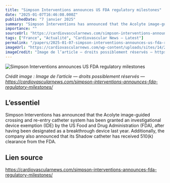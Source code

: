 ```yaml
---
title: "Simpson Interventions announces US FDA regulatory milestones"
date: "2025-01-07T16:46:08.000Z"
publishedDate: "7 janvier 2025"
summary: "Simpson Interventions has announced that the Acolyte image-guided crossing and re-entry catheter system has been granted an investigational device exemption (IDE) by the US Food and Drug Administration (FDA), after having been designated as a breakthrough device last year. Additionally, the company also announced that its Shadow catheter has received 510(k) clearance from the FDA."
importance: ""
sourceUrl: "https://cardiovascularnews.com/simpson-interventions-announces-fda-regulatory-milestones/"
tags: ["France", "Actualité", "Cardiovascular News — Latest"]
permalink: "/papers/2025-01-07-simpson-interventions-announces-us-fda-regulatory-milestones"
imageUrl: "https://cardiovascularnews.com/wp-content/uploads/sites/14/2022/07/cath-lab-generic.jpeg"
imageCredit: "Image de l’article — droits possiblement réservés — https://cardiovascularnews.com/simpson-interventions-announces-fda-regulatory-milestones/"
---
```


![Simpson Interventions announces US FDA regulatory milestones](https://cardiovascularnews.com/wp-content/uploads/sites/14/2022/07/cath-lab-generic.jpeg)

*Crédit image : Image de l’article — droits possiblement réservés — https://cardiovascularnews.com/simpson-interventions-announces-fda-regulatory-milestones/*

## L’essentiel

Simpson Interventions has announced that the Acolyte image-guided crossing and re-entry catheter system has been granted an investigational device exemption (IDE) by the US Food and Drug Administration (FDA), after having been designated as a breakthrough device last year. Additionally, the company also announced that its Shadow catheter has received 510(k) clearance from the FDA.

## Lien source

https://cardiovascularnews.com/simpson-interventions-announces-fda-regulatory-milestones/
